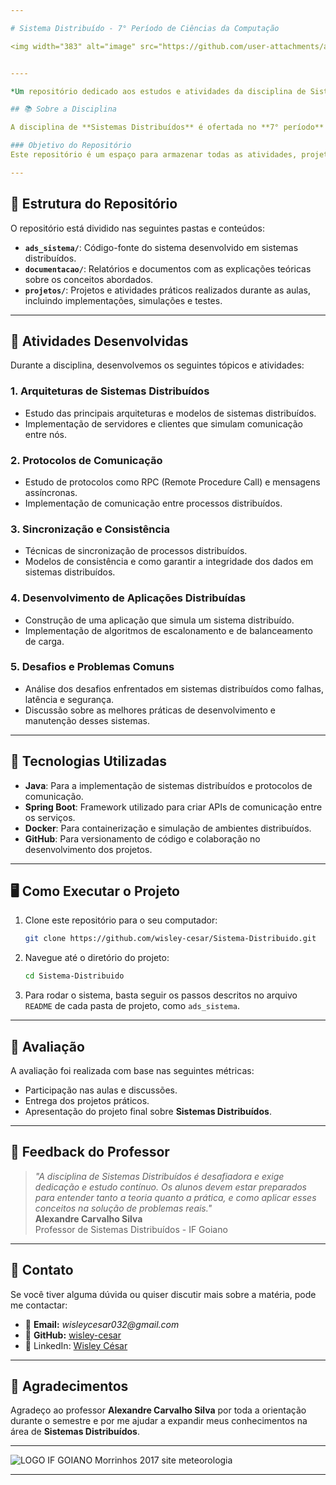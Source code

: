 ```yaml
---

# Sistema Distribuído - 7° Período de Ciências da Computação

<img width="383" alt="image" src="https://github.com/user-attachments/assets/38ab6cf0-62d7-477a-bec8-d350ed08f5ec" />  


----

*Um repositório dedicado aos estudos e atividades da disciplina de Sistemas Distribuídos*

## 📚 Sobre a Disciplina

A disciplina de **Sistemas Distribuídos** é ofertada no **7° período** do curso de **Ciências da Computação** no **IF Goiano - Campus Morrinhos**. Sob a orientação do professor **Alexandre Carvalho Silva**, o curso abrange conceitos de sistemas distribuídos, protocolos de comunicação, arquiteturas e diversas aplicações práticas.

### Objetivo do Repositório
Este repositório é um espaço para armazenar todas as atividades, projetos e aprendizados obtidos durante a disciplina. O objetivo é centralizar o conteúdo estudado e proporcionar uma visão clara e acessível dos materiais desenvolvidos ao longo do curso.

---
```


## 📂 Estrutura do Repositório

O repositório está dividido nas seguintes pastas e conteúdos:

- **`ads_sistema/`**: Código-fonte do sistema desenvolvido em sistemas distribuídos.
- **`documentacao/`**: Relatórios e documentos com as explicações teóricas sobre os conceitos abordados.
- **`projetos/`**: Projetos e atividades práticos realizados durante as aulas, incluindo implementações, simulações e testes.

---

## 📝 Atividades Desenvolvidas

Durante a disciplina, desenvolvemos os seguintes tópicos e atividades:

### 1. **Arquiteturas de Sistemas Distribuídos**
   - Estudo das principais arquiteturas e modelos de sistemas distribuídos.
   - Implementação de servidores e clientes que simulam comunicação entre nós.

### 2. **Protocolos de Comunicação**
   - Estudo de protocolos como RPC (Remote Procedure Call) e mensagens assíncronas.
   - Implementação de comunicação entre processos distribuídos.

### 3. **Sincronização e Consistência**
   - Técnicas de sincronização de processos distribuídos.
   - Modelos de consistência e como garantir a integridade dos dados em sistemas distribuídos.

### 4. **Desenvolvimento de Aplicações Distribuídas**
   - Construção de uma aplicação que simula um sistema distribuído.
   - Implementação de algoritmos de escalonamento e de balanceamento de carga.

### 5. **Desafios e Problemas Comuns**
   - Análise dos desafios enfrentados em sistemas distribuídos como falhas, latência e segurança.
   - Discussão sobre as melhores práticas de desenvolvimento e manutenção desses sistemas.

---

## 🚀 Tecnologias Utilizadas

- **Java**: Para a implementação de sistemas distribuídos e protocolos de comunicação.
- **Spring Boot**: Framework utilizado para criar APIs de comunicação entre os serviços.
- **Docker**: Para containerização e simulação de ambientes distribuídos.
- **GitHub**: Para versionamento de código e colaboração no desenvolvimento dos projetos.

---

## 🖥️ Como Executar o Projeto

1. Clone este repositório para o seu computador:
   ```bash
   git clone https://github.com/wisley-cesar/Sistema-Distribuido.git
   ```

2. Navegue até o diretório do projeto:
   ```bash
   cd Sistema-Distribuido
   ```

3. Para rodar o sistema, basta seguir os passos descritos no arquivo `README` de cada pasta de projeto, como `ads_sistema`.

---



## 📝 Avaliação

A avaliação foi realizada com base nas seguintes métricas:
- Participação nas aulas e discussões.
- Entrega dos projetos práticos.
- Apresentação do projeto final sobre **Sistemas Distribuídos**.

---

## 💬 Feedback do Professor

> *"A disciplina de Sistemas Distribuídos é desafiadora e exige dedicação e estudo contínuo. Os alunos devem estar preparados para entender tanto a teoria quanto a prática, e como aplicar esses conceitos na solução de problemas reais."*  
> **Alexandre Carvalho Silva**  
> Professor de Sistemas Distribuídos - IF Goiano

---

## 📌 Contato

Se você tiver alguma dúvida ou quiser discutir mais sobre a matéria, pode me contactar:

- 📧 **Email:** _wisleycesar032@gmail.com_  
- 🔰 **GitHub:** [wisley-cesar](https://github.com/wisley-cesar)  
- 🔗 LinkedIn: [Wisley César](https://www.linkedin.com/in/wisley-césar)
---

## 🎨 Agradecimentos

Agradeço ao professor **Alexandre Carvalho Silva** por toda a orientação durante o semestre e por me ajudar a expandir meus conhecimentos na área de **Sistemas Distribuídos**.

---
![LOGO IF GOIANO Morrinhos 2017 site meteorologia](https://github.com/user-attachments/assets/26808da4-76ff-415d-b1d2-28ab90d8612a)


---

